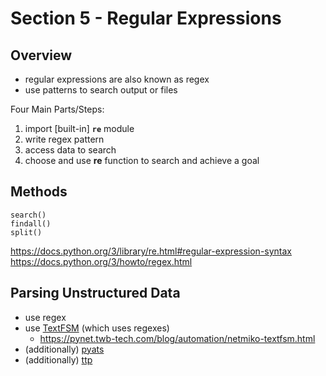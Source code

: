 # Section 5 - Regular Expressions

## Overview

* regular expressions are also known as regex
* use patterns to search output or files

Four Main Parts/Steps:
1. import [built-in] **`re`** module
1. write regex pattern
1. access data to search
1. choose and use **re** function to search and achieve a goal

## Methods

```
search()
findall()
split()
```

https://docs.python.org/3/library/re.html#regular-expression-syntax
https://docs.python.org/3/howto/regex.html

## Parsing Unstructured Data

* use regex
* use [TextFSM](https://github.com/google/textfsm/wiki/TextFSM) (which uses regexes)
    * https://pynet.twb-tech.com/blog/automation/netmiko-textfsm.html
* (additionally) [pyats](https://developer.cisco.com/docs/pyats/)
* (additionally) [ttp](https://ttp.readthedocs.io/en/latest/)
